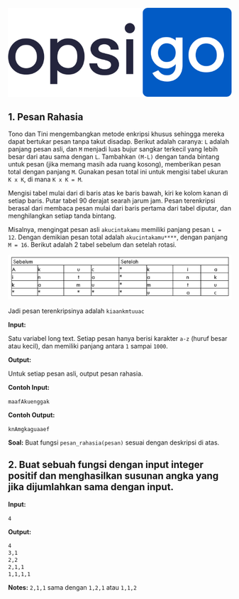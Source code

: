 ![Logo of Opsigo](https://github.com/Opsigo/ops-test-banks/blob/main/images/opsigo-logo.png)

## 1. Pesan Rahasia

Tono dan Tini mengembangkan metode enkripsi khusus sehingga mereka dapat bertukar pesan tanpa takut disadap. Berikut adalah caranya: `L` adalah panjang pesan asli, dan `M` menjadi luas bujur sangkar terkecil yang lebih besar dari atau sama dengan `L`. Tambahkan `(M-L)` dengan tanda bintang untuk pesan (jika memang masih ada ruang kosong), memberikan pesan total dengan panjang `M`. Gunakan pesan total ini untuk mengisi tabel ukuran `K x K`, di mana `K x K = M`.

Mengisi tabel mulai dari di baris atas ke baris bawah, kiri ke kolom kanan di setiap baris. Putar tabel 90 derajat searah jarum jam. Pesan terenkripsi berasal dari membaca pesan mulai dari baris pertama dari tabel diputar, dan menghilangkan setiap tanda bintang.

Misalnya, mengingat pesan asli `akucintakamu` memiliki panjang pesan `L = 12`. Dengan demikian pesan total adalah `akucintakamu****`, dengan panjang `M = 16`. Berikut adalah 2 tabel sebelum dan setelah rotasi.

![Image of Programming Table](https://github.com/Opsigo/ops-test-banks/blob/main/images/programming-test-01.png)

Jadi pesan terenkripsinya adalah `kiaankmtuuac`

**Input:**

Satu variabel long text. Setiap pesan hanya berisi karakter `a-z` (huruf besar atau kecil), dan memiliki panjang antara `1` sampai `1000`.

**Output:**

Untuk setiap pesan asli, output pesan rahasia.

**Contoh Input:**

`maafAkuenggak`

**Contoh Output:**

`knAmgkaguaaef`

**Soal:** Buat fungsi `pesan_rahasia(pesan)` sesuai dengan deskripsi di atas.

## 2. Buat sebuah fungsi dengan input integer positif dan menghasilkan susunan angka yang jika dijumlahkan sama dengan input.

**Input:**

`4`

**Output:**

```
4
3,1
2,2
2,1,1
1,1,1,1
```

**Notes:** `2,1,1` sama dengan `1,2,1` atau `1,1,2`
